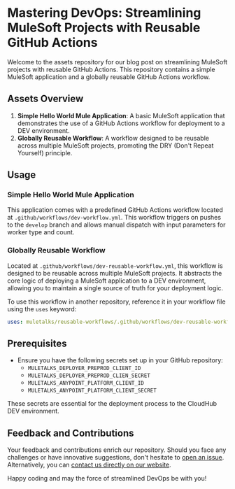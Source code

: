 # Mastering DevOps: Streamlining MuleSoft Projects with Reusable GitHub Actions

Welcome to the assets repository for our blog post on streamlining MuleSoft projects with reusable GitHub Actions. This repository contains a simple MuleSoft application and a globally reusable GitHub Actions workflow.

## Assets Overview

1. **Simple Hello World Mule Application**: A basic MuleSoft application that demonstrates the use of a GitHub Actions workflow for deployment to a DEV environment.
2. **Globally Reusable Workflow**: A workflow designed to be reusable across multiple MuleSoft projects, promoting the DRY (Don't Repeat Yourself) principle.

## Usage

### Simple Hello World Mule Application

This application comes with a predefined GitHub Actions workflow located at `.github/workflows/dev-workflow.yml`. This workflow triggers on pushes to the `develop` branch and allows manual dispatch with input parameters for worker type and count.

### Globally Reusable Workflow

Located at `.github/workflows/dev-reusable-workflow.yml`, this workflow is designed to be reusable across multiple MuleSoft projects. It abstracts the core logic of deploying a MuleSoft application to a DEV environment, allowing you to maintain a single source of truth for your deployment logic.

To use this workflow in another repository, reference it in your workflow file using the `uses` keyword:

```yaml
uses: muletalks/reusable-workflows/.github/workflows/dev-reusable-workflow.yml@master
```

## Prerequisites

- Ensure you have the following secrets set up in your GitHub repository:
  - `MULETALKS_DEPLOYER_PREPROD_CLIENT_ID`
  - `MULETALKS_DEPLOYER_PREPROD_CLIEN_SECRET`
  - `MULETALKS_ANYPOINT_PLATFORM_CLIENT_ID`
  - `MULETALKS_ANYPOINT_PLATFORM_CLIENT_SECRET`

These secrets are essential for the deployment process to the CloudHub DEV environment.

## Feedback and Contributions

Your feedback and contributions enrich our repository. Should you face any challenges or have innovative suggestions, don't hesitate to [open an issue](https://github.com/muletalks/public-assets/issues/new). Alternatively, you can [contact us directly on our website](https://muletalks.dev/contact/).


Happy coding and may the force of streamlined DevOps be with you!
